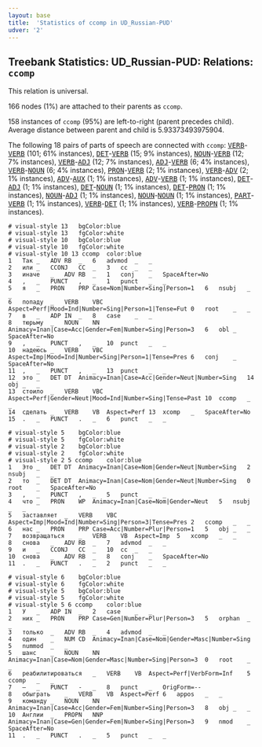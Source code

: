 ```yaml
---
layout: base
title:  'Statistics of ccomp in UD_Russian-PUD'
udver: '2'
---
```


## Treebank Statistics: UD_Russian-PUD: Relations: `ccomp`

This relation is universal.

166 nodes (1%) are attached to their parents as `ccomp`.

158 instances of `ccomp` (95%) are left-to-right (parent precedes child).
Average distance between parent and child is 5.93373493975904.

The following 18 pairs of parts of speech are connected with `ccomp`: <tt><a href="ru_pud-pos-VERB.html">VERB</a></tt>-<tt><a href="ru_pud-pos-VERB.html">VERB</a></tt> (101; 61% instances), <tt><a href="ru_pud-pos-DET.html">DET</a></tt>-<tt><a href="ru_pud-pos-VERB.html">VERB</a></tt> (15; 9% instances), <tt><a href="ru_pud-pos-NOUN.html">NOUN</a></tt>-<tt><a href="ru_pud-pos-VERB.html">VERB</a></tt> (12; 7% instances), <tt><a href="ru_pud-pos-VERB.html">VERB</a></tt>-<tt><a href="ru_pud-pos-ADJ.html">ADJ</a></tt> (12; 7% instances), <tt><a href="ru_pud-pos-ADJ.html">ADJ</a></tt>-<tt><a href="ru_pud-pos-VERB.html">VERB</a></tt> (6; 4% instances), <tt><a href="ru_pud-pos-VERB.html">VERB</a></tt>-<tt><a href="ru_pud-pos-NOUN.html">NOUN</a></tt> (6; 4% instances), <tt><a href="ru_pud-pos-PRON.html">PRON</a></tt>-<tt><a href="ru_pud-pos-VERB.html">VERB</a></tt> (2; 1% instances), <tt><a href="ru_pud-pos-VERB.html">VERB</a></tt>-<tt><a href="ru_pud-pos-ADV.html">ADV</a></tt> (2; 1% instances), <tt><a href="ru_pud-pos-ADV.html">ADV</a></tt>-<tt><a href="ru_pud-pos-AUX.html">AUX</a></tt> (1; 1% instances), <tt><a href="ru_pud-pos-ADV.html">ADV</a></tt>-<tt><a href="ru_pud-pos-VERB.html">VERB</a></tt> (1; 1% instances), <tt><a href="ru_pud-pos-DET.html">DET</a></tt>-<tt><a href="ru_pud-pos-ADJ.html">ADJ</a></tt> (1; 1% instances), <tt><a href="ru_pud-pos-DET.html">DET</a></tt>-<tt><a href="ru_pud-pos-NOUN.html">NOUN</a></tt> (1; 1% instances), <tt><a href="ru_pud-pos-DET.html">DET</a></tt>-<tt><a href="ru_pud-pos-PRON.html">PRON</a></tt> (1; 1% instances), <tt><a href="ru_pud-pos-NOUN.html">NOUN</a></tt>-<tt><a href="ru_pud-pos-ADJ.html">ADJ</a></tt> (1; 1% instances), <tt><a href="ru_pud-pos-NOUN.html">NOUN</a></tt>-<tt><a href="ru_pud-pos-NOUN.html">NOUN</a></tt> (1; 1% instances), <tt><a href="ru_pud-pos-PART.html">PART</a></tt>-<tt><a href="ru_pud-pos-VERB.html">VERB</a></tt> (1; 1% instances), <tt><a href="ru_pud-pos-VERB.html">VERB</a></tt>-<tt><a href="ru_pud-pos-DET.html">DET</a></tt> (1; 1% instances), <tt><a href="ru_pud-pos-VERB.html">VERB</a></tt>-<tt><a href="ru_pud-pos-PROPN.html">PROPN</a></tt> (1; 1% instances).


~~~ conllu
# visual-style 13	bgColor:blue
# visual-style 13	fgColor:white
# visual-style 10	bgColor:blue
# visual-style 10	fgColor:white
# visual-style 10 13 ccomp	color:blue
1	Так	_	ADV	RB	_	6	advmod	_	_
2	или	_	CCONJ	CC	_	3	cc	_	_
3	иначе	_	ADV	RB	_	1	conj	_	SpaceAfter=No
4	,	_	PUNCT	,	_	1	punct	_	_
5	я	_	PRON	PRP	Case=Nom|Number=Sing|Person=1	6	nsubj	_	_
6	попаду	_	VERB	VBC	Aspect=Perf|Mood=Ind|Number=Sing|Person=1|Tense=Fut	0	root	_	_
7	в	_	ADP	IN	_	8	case	_	_
8	тюрьму	_	NOUN	NN	Animacy=Inan|Case=Acc|Gender=Fem|Number=Sing|Person=3	6	obl	_	SpaceAfter=No
9	,	_	PUNCT	,	_	10	punct	_	_
10	надеюсь	_	VERB	VBC	Aspect=Imp|Mood=Ind|Number=Sing|Person=1|Tense=Pres	6	conj	_	SpaceAfter=No
11	,	_	PUNCT	,	_	13	punct	_	_
12	это	_	DET	DT	Animacy=Inan|Case=Acc|Gender=Neut|Number=Sing	14	obj	_	_
13	стоило	_	VERB	VBC	Aspect=Perf|Gender=Neut|Mood=Ind|Number=Sing|Tense=Past	10	ccomp	_	_
14	сделать	_	VERB	VB	Aspect=Perf	13	xcomp	_	SpaceAfter=No
15	.	_	PUNCT	.	_	6	punct	_	_

~~~


~~~ conllu
# visual-style 5	bgColor:blue
# visual-style 5	fgColor:white
# visual-style 2	bgColor:blue
# visual-style 2	fgColor:white
# visual-style 2 5 ccomp	color:blue
1	Это	_	DET	DT	Animacy=Inan|Case=Nom|Gender=Neut|Number=Sing	2	nsubj	_	_
2	то	_	DET	DT	Animacy=Inan|Case=Nom|Gender=Neut|Number=Sing	0	root	_	SpaceAfter=No
3	,	_	PUNCT	,	_	5	punct	_	_
4	что	_	PRON	WP	Animacy=Inan|Case=Nom|Gender=Neut	5	nsubj	_	_
5	заставляет	_	VERB	VBC	Aspect=Imp|Mood=Ind|Number=Sing|Person=3|Tense=Pres	2	ccomp	_	_
6	нас	_	PRON	PRP	Case=Acc|Number=Plur|Person=1	5	obj	_	_
7	возвращаться	_	VERB	VB	Aspect=Imp	5	xcomp	_	_
8	снова	_	ADV	RB	_	7	advmod	_	_
9	и	_	CCONJ	CC	_	10	cc	_	_
10	снова	_	ADV	RB	_	8	conj	_	SpaceAfter=No
11	.	_	PUNCT	.	_	2	punct	_	_

~~~


~~~ conllu
# visual-style 6	bgColor:blue
# visual-style 6	fgColor:white
# visual-style 5	bgColor:blue
# visual-style 5	fgColor:white
# visual-style 5 6 ccomp	color:blue
1	У	_	ADP	IN	_	2	case	_	_
2	них	_	PRON	PRP	Case=Gen|Number=Plur|Person=3	5	orphan	_	_
3	только	_	ADV	RB	_	4	advmod	_	_
4	один	_	NUM	CD	Animacy=Inan|Case=Nom|Gender=Masc|Number=Sing	5	nummod	_	_
5	шанс	_	NOUN	NN	Animacy=Inan|Case=Nom|Gender=Masc|Number=Sing|Person=3	0	root	_	_
6	реабилитироваться	_	VERB	VB	Aspect=Perf|VerbForm=Inf	5	ccomp	_	_
7	—	_	PUNCT	-	_	8	punct	_	OrigForm=--
8	обыграть	_	VERB	VB	Aspect=Perf	6	appos	_	_
9	команду	_	NOUN	NN	Animacy=Inan|Case=Acc|Gender=Fem|Number=Sing|Person=3	8	obj	_	_
10	Англии	_	PROPN	NNP	Animacy=Inan|Case=Gen|Gender=Fem|Number=Sing|Person=3	9	nmod	_	SpaceAfter=No
11	.	_	PUNCT	.	_	5	punct	_	_

~~~


